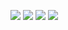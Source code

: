 ![](http://github-profile-summary-cards.vercel.app/api/cards/repos-per-language?username=mrsamsonn&theme=2077)
![](http://github-profile-summary-cards.vercel.app/api/cards/most-commit-language?username=mrsamsonn&theme=2077)
![](http://github-profile-summary-cards.vercel.app/api/cards/stats?username=mrsamsonn&theme=2077)
![](http://github-profile-summary-cards.vercel.app/api/cards/productive-time?username=mrsamsonn&theme=2077&utcOffset=8)
